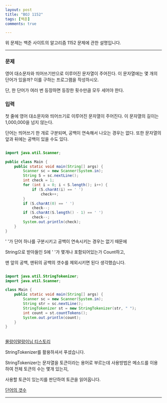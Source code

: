```yaml
---
layout: post
title: "BOJ 1152"
tags: [백준]
comments: true

---
```


위 문제는 백준 사이트의 알고리즘 1152 문제에 관한 설명입니다.<br>

---

### 문제

영어 대소문자와 띄어쓰기만으로 이루어진 문자열이 주어진다. 이 문자열에는 몇 개의 단어가 있을까? 이를 구하는 프로그램을 작성하시오.

단, 한 단어가 여러 번 등장하면 등장한 횟수만큼 모두 세어야 한다.

### 입력

첫 줄에 영어 대소문자와 띄어쓰기로 이루어진 문자열이 주어진다. 이 문자열의 길이는 1,000,000을 넘지 않는다.

단어는 띄어쓰기 한 개로 구분되며, 공백이 연속해서 나오는 경우는 없다. 또한 문자열의 앞과 뒤에는 공백이 있을 수도 있다.

```java

import java.util.Scanner;

public class Main {
	public static void main(String[] args) {
		Scanner sc = new Scanner(System.in);
		String S = sc.nextLine();
		int check = 1;
		for (int i = 0; i < S.length(); i++) {
			if (S.charAt(i) == ' ')
				check++;
		}
		if (S.charAt(0) == ' ')
			check--;
		if (S.charAt(S.length() - 1) == ' ')
			check--;
		System.out.println(check);
	}
}

```

' '가 단어 하나를 구분시키고 공백이 연속시키는 경우는 없기 때문에

String으로 받아들인 S에 ' '가 몇개나 포함되어있는가 Count하고,

맨 앞의 공백, 맨뒤의 공백의 갯수를 제외시키면 된다 생각했습니다.

```java

import java.util.StringTokenizer;
import java.util.Scanner;

class Main {
	public static void main(String[] args) {
		Scanner sc = new Scanner(System.in);
		String str = sc.nextLine();
		StringTokenizer st = new StringTokenizer(str, " ");
		int count = st.countTokens();
		System.out.println(count);
	}
}
 

```
<a href="https://jhnyang.tistory.com/117">몰랑이말랑이님 티스토리</a>

StringTokenizer를 활용하셔서 푸셨습니다. 

StringTokenizer는 문자열을 토큰이라는 용어로 부르는데 사용방법은 메소드를 이용하여 전체 토큰의 수는 몇개 있는지,

사용할 토큰이 있는지를 판단하여 토큰을 읽어옵니다.


<a href="https://www.acmicpc.net/problem/1152">단어의 갯수</a>

---
